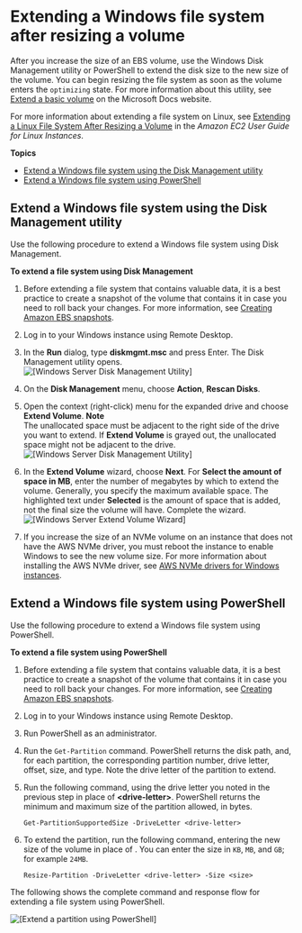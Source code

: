 # Extending a Windows file system after resizing a volume<a name="recognize-expanded-volume-windows"></a>

After you increase the size of an EBS volume, use the Windows Disk Management utility or PowerShell to extend the disk size to the new size of the volume\. You can begin resizing the file system as soon as the volume enters the `optimizing` state\. For more information about this utility, see [Extend a basic volume](https://docs.microsoft.com/en-us/windows-server/storage/disk-management/extend-a-basic-volume) on the Microsoft Docs website\.

For more information about extending a file system on Linux, see [Extending a Linux File System After Resizing a Volume](https://docs.aws.amazon.com/AWSEC2/latest/UserGuide/recognize-expanded-volume-linux.html) in the *Amazon EC2 User Guide for Linux Instances*\.

**Topics**
+ [Extend a Windows file system using the Disk Management utility](#recognize-expanded-volume-windows-disk-management)
+ [Extend a Windows file system using PowerShell](#recognize-expanded-volume-windows-powershell)

## Extend a Windows file system using the Disk Management utility<a name="recognize-expanded-volume-windows-disk-management"></a>

Use the following procedure to extend a Windows file system using Disk Management\.

**To extend a file system using Disk Management**

1. Before extending a file system that contains valuable data, it is a best practice to create a snapshot of the volume that contains it in case you need to roll back your changes\. For more information, see [Creating Amazon EBS snapshots](ebs-creating-snapshot.md)\.

1. Log in to your Windows instance using Remote Desktop\.

1. In the **Run** dialog, type **diskmgmt\.msc** and press Enter\. The Disk Management utility opens\.  
![\[Windows Server Disk Management Utility\]](http://docs.aws.amazon.com/AWSEC2/latest/WindowsGuide/images/Expand-Volume-Win2008-before.png)

1. On the **Disk Management** menu, choose **Action**, **Rescan Disks**\.

1. Open the context \(right\-click\) menu for the expanded drive and choose **Extend Volume**\.
**Note**  
The unallocated space must be adjacent to the right side of the drive you want to extend\. If **Extend Volume** is grayed out, the unallocated space might not be adjacent to the drive\.  
![\[Windows Server Disk Management Utility\]](http://docs.aws.amazon.com/AWSEC2/latest/WindowsGuide/images/Expand-Volume-Win2008-before-menu.png)

1. In the **Extend Volume** wizard, choose **Next**\. For **Select the amount of space in MB**, enter the number of megabytes by which to extend the volume\. Generally, you specify the maximum available space\. The highlighted text under **Selected** is the amount of space that is added, not the final size the volume will have\. Complete the wizard\.  
![\[Windows Server Extend Volume Wizard\]](http://docs.aws.amazon.com/AWSEC2/latest/WindowsGuide/images/Extend-Volume-Wizard-Win2008.png)

1. If you increase the size of an NVMe volume on an instance that does not have the AWS NVMe driver, you must reboot the instance to enable Windows to see the new volume size\. For more information about installing the AWS NVMe driver, see [AWS NVMe drivers for Windows instances](aws-nvme-drivers.md)\.

## Extend a Windows file system using PowerShell<a name="recognize-expanded-volume-windows-powershell"></a>

Use the following procedure to extend a Windows file system using PowerShell\.

**To extend a file system using PowerShell**

1. Before extending a file system that contains valuable data, it is a best practice to create a snapshot of the volume that contains it in case you need to roll back your changes\. For more information, see [Creating Amazon EBS snapshots](ebs-creating-snapshot.md)\.

1. Log in to your Windows instance using Remote Desktop\.

1. Run PowerShell as an administrator\.

1. Run the `Get-Partition` command\. PowerShell returns the disk path, and, for each partition, the corresponding partition number, drive letter, offset, size, and type\. Note the drive letter of the partition to extend\.

1. Run the following command, using the drive letter you noted in the previous step in place of **<drive\-letter>**\. PowerShell returns the minimum and maximum size of the partition allowed, in bytes\.

   ```
   Get-PartitionSupportedSize -DriveLetter <drive-letter>
   ```

1. To extend the partition, run the following command, entering the new size of the volume in place of **<size>**\. You can enter the size in `KB`, `MB`, and `GB`; for example `24MB`\.

   ```
   Resize-Partition -DriveLetter <drive-letter> -Size <size>
   ```

The following shows the complete command and response flow for extending a file system using PowerShell\.

![\[Extend a partition using PowerShell\]](http://docs.aws.amazon.com/AWSEC2/latest/WindowsGuide/images/ebs-extend-powershell.PNG)